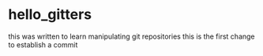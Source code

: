 # hello_gitters
this was written to learn manipulating git repositories
this is the first change to establish a commit
